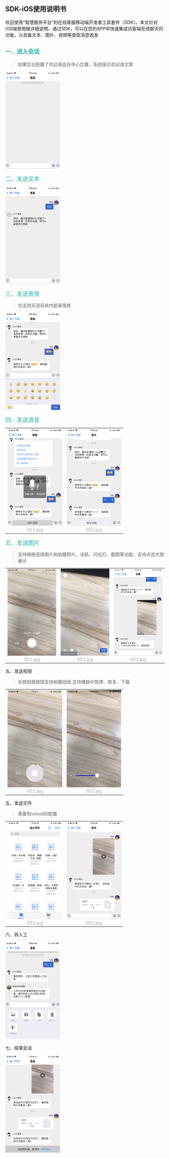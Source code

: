 

## SDK-iOS使用说明书

欢迎使用“智慧服务平台”的在线客服移动端开发者工具套件（SDK）。本文针对iOS端使用做详细说明，通过SDK，可以在您的APP中快速集成访客端在线聊天的功能，以具备文本、图片、视频等类型消息收发

## <font color=LightSeaGreen size=4>一、进入会话</font> 

> 如果后台配置了欢迎语会在中心位置，系统提示欢迎语文案

<img src="./assets/进入会话.png" alt="进入会话" style="zoom:30%;" />

<font color=LightSeaGreen size=4>二、发送文本</font>

<img src="./assets/文本.PNG" alt="文本" style="zoom:30%;" />

<font color=LightSeaGreen size=4>三、发送表情</font>

> 仅支持天润系统内部表情库

<img src="./assets/表情.PNG" alt="表情" style="zoom:30%;" />

<font color=LightSeaGreen size=4>四、发送语音</font>

<table rules="none" align="center">
	<tr>
		<td>
			<center>
				<img src="./assets/语音1.PNG" alt="语音1" style="zoom:30%;" />
				<br/>
				<font color="AAAAAA">001.jpg</font>
			</center>
		</td>
		<td>
			<center>
				<img src="./assets/语音2.PNG" alt="语音2" style="zoom:30%;" />
				<br/>
				<font color="AAAAAA">002.jpg</font>
			</center>
		</td>
	</tr>
</table>

<font color=LightSeaGreen size=4>五、发送图片</font>

> 支持相册选择图片和拍摄照片，涂鸦、闪光灯、截图等功能，支持点选大图展示

<table rules="none" align="center">
	<tr>
		<td>
			<center>
				<img src="./assets/图片1.PNG" alt="图片1" style="zoom:30%;" />
				<br/>
				<font color="AAAAAA">001.jpg</font>
			</center>
		</td>
		<td>
			<center>
				<img src="./assets/图片2.PNG" alt="图片2" style="zoom:30%;" />
				<br/>
				<font color="AAAAAA">002.jpg</font>
			</center>
		</td>
        <td>
			<center>
				<img src="./assets/图片3.PNG" alt="图片3" style="zoom:30%;" />
				<br/>
				<font color="AAAAAA">002.jpg</font>
			</center>
		</td>
	</tr>
</table>

五、发送视频

> 长按拍摄按钮支持拍摄视频,支持播放中暂停、恢复、下载

<table rules="none" align="center">
	<tr>
		<td>
			<center>
				<img src="./assets/视频1.PNG" alt="视频1" style="zoom:30%;" />
				<br/>
				<font color="AAAAAA">001.jpg</font>
			</center>
		</td>
		<td>
			<center>
				<img src="./assets/视频2.PNG" alt="视频2" style="zoom:30%;" />
				<br/>
				<font color="AAAAAA">002.jpg</font>
			</center>
		</td>
	</tr>
</table>


五、发送文件

> 需要有icloud的配置

<table rules="none" align="center">
	<tr>
		<td>
			<center>
				<img src="./assets/文件1.PNG" alt="文件1" style="zoom:30%;" />
				<br/>
				<font color="AAAAAA">001.jpg</font>
			</center>
		</td>
		<td>
			<center>
				<img src="./assets/文件2.PNG" alt="文件2" style="zoom:30%;" />
				<br/>
				<font color="AAAAAA">002.jpg</font>
			</center>
		</td>
	</tr>
</table>

六、转人工

<img src="./assets/转人工.PNG" alt="转人工" style="zoom:30%;" />

七、结束会话

<img src="./assets/结束会话.PNG" alt="结束会话" style="zoom:30%;" />
